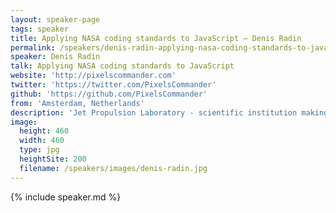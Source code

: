```yaml
---
layout: speaker-page
tags: speaker
title: Applying NASA coding standards to JavaScript – Denis Radin
permalink: /speakers/denis-radin-applying-nasa-coding-standards-to-javascript.html
speaker: Denis Radin
talk: Applying NASA coding standards to JavaScript
website: 'http://pixelscommander.com'
twitter: 'https://twitter.com/PixelsCommander'
github: 'https://github.com/PixelsCommander'
from: 'Amsterdam, Netherlands'
description: 'Jet Propulsion Laboratory - scientific institution making research and development for NASA. Their portfolio includes such famous missions as Curiosity Mars rover and Voyager probe which left solar system after 25 years of flight and still providing scientific information. High level of automation and long duration of missions led to superior demands to software quality. As a result of JPL amazing experience a set of code guidelines was developed and published recently. Since demands to web-driven software constantly increase and more critical tasks are entrusted to JavaScript, lets apply NASA coding guidelines to JavaScript / HTML applications for higher performance, reliability and the better world.'
image:
  height: 460
  width: 460
  type: jpg
  heightSite: 200
  filename: /speakers/images/denis-radin.jpg
---
```


{% include speaker.md %}
